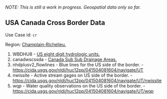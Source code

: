_NOTE: This is still a work in progress. Geospatial data only so far._  

## USA Canada Cross Border Data  

Use Case id: `cr`

Region: [Champlain-Richelieu.](http://www.ijc.org/en_/Lake_Champlain_Basin)  

1) WBDHU8 - [US eight digit hydrologic units.](https://catalog.data.gov/dataset/usgs-national-watershed-boundary-dataset-wbd-downloadable-data-collection-national-geospatial-)  
2) canadwscssda - [Canada Sub Sub Drainage Areas.](http://geogratis.gc.ca/api/en/nrcan-rncan/ess-sst/30b33615-6dda-51a5-a9dd-308802714a28.html)  
3) nhdplusv2_flowlines - Blue lines for the US side of the border. - https://cida.usgs.gov/nldi/huc12pp/041504081604/navigate/UT  
4) nwissite - Active stream gages on US side of the border. - https://cida.usgs.gov/nldi/huc12pp/041504081604/navigate/UT/nwissite  
5) wqp - Water quality observations on the US side of the border. - https://cida.usgs.gov/nldi/huc12pp/041504081604/navigate/UT/wqp  